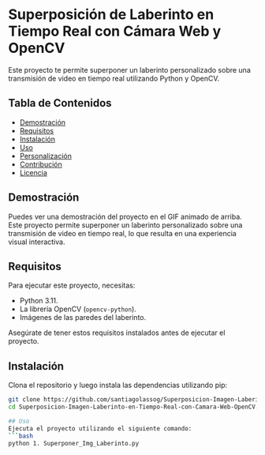 # Superposición de Laberinto en Tiempo Real con Cámara Web y OpenCV
Este proyecto te permite superponer un laberinto personalizado sobre una transmisión de video en tiempo real utilizando Python y OpenCV.

## Tabla de Contenidos
- [Demostración](#demostración)
- [Requisitos](#requisitos)
- [Instalación](#instalación)
- [Uso](#uso)
- [Personalización](#personalización)
- [Contribución](#contribución)
- [Licencia](#licencia)

## Demostración

Puedes ver una demostración del proyecto en el GIF animado de arriba. Este proyecto permite superponer un laberinto personalizado sobre una transmisión de video en tiempo real, lo que resulta en una experiencia visual interactiva.

## Requisitos

Para ejecutar este proyecto, necesitas:

- Python 3.11.
- La librería OpenCV (`opencv-python`).
- Imágenes de las paredes del laberinto.

Asegúrate de tener estos requisitos instalados antes de ejecutar el proyecto.

## Instalación

Clona el repositorio y luego instala las dependencias utilizando pip:

```bash
git clone https://github.com/santiagolassog/Superposicion-Imagen-Laberinto-en-Tiempo-Real-con-Camara-Web-OpenCV.git
cd Superposicion-Imagen-Laberinto-en-Tiempo-Real-con-Camara-Web-OpenCV.git

## Uso
Ejecuta el proyecto utilizando el siguiente comando:
```bash
python 1. Superponer_Img_Laberinto.py
